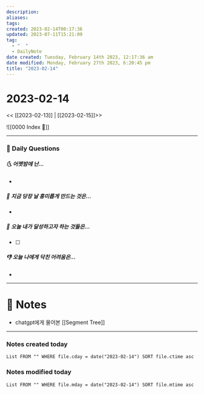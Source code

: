 ```yaml
---
description:
aliases: 
tags: 
created: 2023-02-14T00:17:36
updated: 2023-07-11T15:21:09
tag:
  - "  "
  - DailyNote
date created: Tuesday, February 14th 2023, 12:17:36 am
date modified: Monday, February 27th 2023, 6:20:45 pm
title: "2023-02-14"
---
```


# 2023-02-14

<< [[2023-02-13]] | [[2023-02-15]]>>

![[0000 Index 🔗]]

---
### 📅 Daily Questions

##### 🌜 어젯밤에 난...

- 

##### 🙌 지금 당장 날 흥미롭게 만드는 것은...

- 

##### 🚀 오늘 내가 달성하고자 하는 것들은...

- [ ] 

##### 👎 오늘 나에게 닥친 어려움은...

- 

---

# 📝 Notes

- chatgpt에게 물어본 [[Segment Tree]]

---

### Notes created today

```dataview
List FROM "" WHERE file.cday = date("2023-02-14") SORT file.ctime asc
```

### Notes modified today

```dataview
List FROM "" WHERE file.mday = date("2023-02-14") SORT file.mtime asc
```

